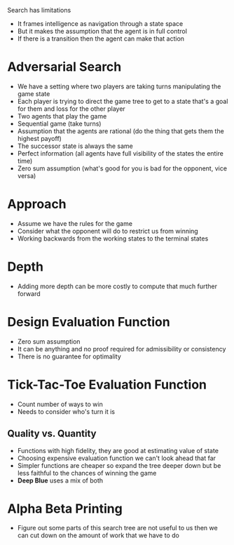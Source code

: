 Search has limitations 
- It frames intelligence as navigation through a state space
- But it makes the assumption that the agent is in full control 
- If there is a transition then the agent can make that action

# Adversarial Search
- We have a setting where two players are taking turns manipulating the game state 
- Each player is trying to direct the game tree to get to a state that's a goal for them and loss for the other player
- Two agents that play the game
- Sequential game (take turns)
- Assumption that the agents are rational (do the thing that gets them the highest payoff)
- The successor state is always the same 
- Perfect information (all agents have full visibility of the states the entire time)
- Zero sum assumption (what's good for you is bad for the opponent, vice versa)

# Approach
- Assume we have the rules for the game
- Consider what the opponent will do to restrict us from winning
- Working backwards from the working states to the terminal states

# Depth
- Adding more depth can be more costly to compute that much further forward

# Design Evaluation Function
- Zero sum assumption 
- It can be anything and no proof required for admissibility or consistency 
- There is no guarantee for optimality 

# Tick-Tac-Toe Evaluation Function
- Count number of ways to win 
- Needs to consider who's turn it is 
## Quality vs. Quantity
- Functions with high fidelity, they are good at estimating value of state 
- Choosing expensive evaluation function we can't look ahead that far 
- Simpler functions are cheaper so expand the tree deeper down but be less faithful to the chances of winning the game
- **Deep Blue** uses a mix of both

# Alpha Beta Printing 
- Figure out some parts of this search tree are not useful to us then we can cut down on the amount of work that we have to do 

